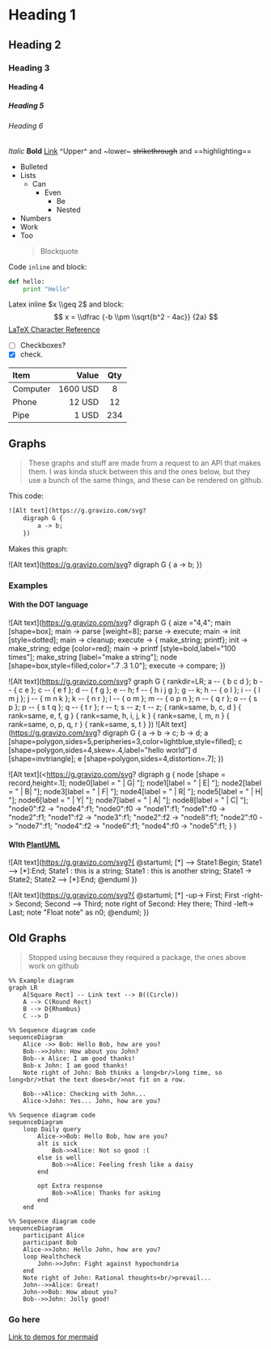 # Heading 1

## Heading 2

### Heading 3

#### Heading 4

##### Heading 5

###### Heading 6

_Italic_
**Bold**
[Link](http://www.google.com)
^Upper^ and ~lower~
~~strikethrough~~ and ==highlighting==

-   Bulleted
-   Lists
    -   Can
        -   Even
            -   Be
            -   Nested
-   Numbers
-   Work
-   Too
    > Blockquote

Code `inline` and block:

```python
def hello:
    print "Hello"
```

Latex inline $x \\geq 2$ and block:
$$
x =
\\dfrac
    {-b \\pm \\sqrt{b^2 - 4ac}}
    {2a}
$$
[LaTeX Character Reference](http://www.combinatorics.net/weblib/)

-   [ ] Checkboxes?
-   [x] check.

| Item     |    Value | Qty |
| :------- | -------: | :-: |
| Computer | 1600 USD |  8  |
| Phone    |   12 USD |  12 |
| Pipe     |    1 USD | 234 |

## Graphs

> These graphs and stuff are made from a request to an API that makes them. I was kinda stuck between this and the ones below, but they use a bunch of the same things, and these can be rendered on github.

This code:
```html
![Alt text](https://g.gravizo.com/svg?
    digraph G {
        a -> b;
    })

```
Makes this graph:

![Alt text](https://g.gravizo.com/svg?
    digraph G {
        a -> b;
    })

### Examples

#### With the DOT language

![Alt text](https://g.gravizo.com/svg?
  digraph G {
    aize ="4,4";
    main [shape=box];
    main -> parse [weight=8];
    parse -> execute;
    main -> init [style=dotted];
    main -> cleanup;
    execute -> { make_string; printf};
    init -> make_string;
    edge [color=red];
    main -> printf [style=bold,label="100 times"];
    make_string [label="make a string"];
    node [shape=box,style=filled,color=".7 .3 1.0"];
    execute -> compare;
  })

![Alt text](https://g.gravizo.com/svg?
    graph G {
		rankdir=LR;
		a -- { b c d }; b -- { c e }; c -- { e f }; d -- { f g }; e -- h;
		f -- { h i j g }; g -- k; h -- { o l }; i -- { l m j }; j -- { m n k };
		k -- { n r }; l -- { o m }; m -- { o p n }; n -- { q r };
		o -- { s p }; p -- { s t q }; q -- { t r }; r -- t; s -- z; t -- z;
		{ rank=same, b, c, d }
		{ rank=same, e, f, g }
		{ rank=same, h, i, j, k }
		{ rank=same, l, m, n }
		{ rank=same, o, p, q, r }
		{ rank=same, s, t }
	})
![Alt text](https://g.gravizo.com/svg?
    digraph G {
        a -> b -> c;
        b -> d;
        a [shape=polygon,sides=5,peripheries=3,color=lightblue,style=filled];
        c [shape=polygon,sides=4,skew=.4,label="hello world"]
        d [shape=invtriangle];
        e [shape=polygon,sides=4,distortion=.7];
    })

![Alt text](<https://g.gravizo.com/svg?
    digraph g {
        node [shape = record,height=.1];
        node0[label = "<f0> |<f1> G|<f2> "];
        node1[label = "<f0> |<f1> E|<f2> "];
        node2[label = "<f0> |<f1> B|<f2> "];
        node3[label = "<f0> |<f1> F|<f2> "];
        node4[label = "<f0> |<f1> R|<f2> "];
        node5[label = "<f0> |<f1> H|<f2> "];
        node6[label = "<f0> |<f1> Y|<f2> "];
        node7[label = "<f0> |<f1> A|<f2> "];
        node8[label = "<f0> |<f1> C|<f2> "];
        "node0":f2 -> "node4":f1;
        "node0":f0 -> "node1":f1;
        "node1":f0 -> "node2":f1;
        "node1":f2 -> "node3":f1;
        "node2":f2 -> "node8":f1;
        "node2":f0 -> "node7":f1;
        "node4":f2 -> "node6":f1;
        "node4":f0 -> "node5":f1;
    }
)

#### WIth [PlantUML](http://plantuml.com/state-diagram)

![Alt text](https://g.gravizo.com/svg?{
    @startuml;
    [\*] --> State1:Begin;
    State1 --> [\*]:End;
    State1 : this is a string;
    State1 : this is another string;
    State1 -> State2;
    State2 --> [\*]:End;
    @enduml
})

![Alt text](https://g.gravizo.com/svg?{
    @startuml;
    [\*] -up-> First;
    First -right-> Second;
    Second --> Third;
    note right of Second: Hey there;
    Third -left-> Last;
    note "Float note" as n0;
    @enduml;
})


## Old Graphs

> Stopped using because they required a package, the ones above work on github

```{mermaid}
%% Example diagram
graph LR
    A[Square Rect] -- Link text --> B((Circle))
    A --> C(Round Rect)
    B --> D{Rhombus}
    C --> D
```

```{mermaid}
%% Sequence diagram code
sequenceDiagram
    Alice ->> Bob: Hello Bob, how are you?
    Bob-->>John: How about you John?
    Bob--x Alice: I am good thanks!
    Bob-x John: I am good thanks!
    Note right of John: Bob thinks a long<br/>long time, so long<br/>that the text does<br/>not fit on a row.

    Bob-->Alice: Checking with John...
    Alice->John: Yes... John, how are you?
```

```{mermaid}
%% Sequence diagram code
sequenceDiagram
    loop Daily query
        Alice->>Bob: Hello Bob, how are you?
        alt is sick
            Bob->>Alice: Not so good :(
        else is well
            Bob->>Alice: Feeling fresh like a daisy
        end

        opt Extra response
            Bob->>Alice: Thanks for asking
        end
    end
```

```{mermaid}
%% Sequence diagram code
sequenceDiagram
    participant Alice
    participant Bob
    Alice->>John: Hello John, how are you?
    loop Healthcheck
        John->>John: Fight against hypochondria
    end
    Note right of John: Rational thoughts<br/>prevail...
    John-->>Alice: Great!
    John->>Bob: How about you?
    Bob-->>John: Jolly good!
```

### Go here

[Link to demos for mermaid](https://knsv.github.io/mermaid/#working-with-the-documentation)
